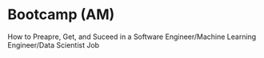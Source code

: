 # Bootcamp (AM)
How to Preapre, Get, and Suceed in a Software Engineer/Machine Learning Engineer/Data Scientist Job
